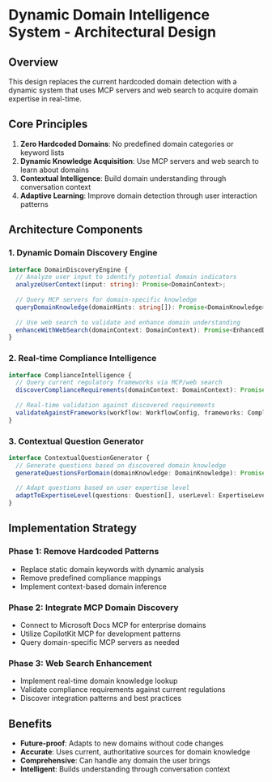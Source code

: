 # Dynamic Domain Intelligence System - Architectural Design

## Overview
This design replaces the current hardcoded domain detection with a dynamic system that uses MCP servers and web search to acquire domain expertise in real-time.

## Core Principles
1. **Zero Hardcoded Domains**: No predefined domain categories or keyword lists
2. **Dynamic Knowledge Acquisition**: Use MCP servers and web search to learn about domains
3. **Contextual Intelligence**: Build domain understanding through conversation context
4. **Adaptive Learning**: Improve domain detection through user interaction patterns

## Architecture Components

### 1. Dynamic Domain Discovery Engine
```typescript
interface DomainDiscoveryEngine {
  // Analyze user input to identify potential domain indicators
  analyzeUserContext(input: string): Promise<DomainContext>;
  
  // Query MCP servers for domain-specific knowledge
  queryDomainKnowledge(domainHints: string[]): Promise<DomainKnowledge>;
  
  // Use web search to validate and enhance domain understanding
  enhanceWithWebSearch(domainContext: DomainContext): Promise<EnhancedDomainContext>;
}
```

### 2. Real-time Compliance Intelligence
```typescript
interface ComplianceIntelligence {
  // Query current regulatory frameworks via MCP/web search
  discoverComplianceRequirements(domainContext: DomainContext): Promise<ComplianceFramework[]>;
  
  // Real-time validation against discovered requirements
  validateAgainstFrameworks(workflow: WorkflowConfig, frameworks: ComplianceFramework[]): Promise<ComplianceReport>;
}
```

### 3. Contextual Question Generator
```typescript
interface ContextualQuestionGenerator {
  // Generate questions based on discovered domain knowledge
  generateQuestionsForDomain(domainKnowledge: DomainKnowledge): Promise<Question[]>;
  
  // Adapt questions based on user expertise level
  adaptToExpertiseLevel(questions: Question[], userLevel: ExpertiseLevel): Question[];
}
```

## Implementation Strategy

### Phase 1: Remove Hardcoded Patterns
- Replace static domain keywords with dynamic analysis
- Remove predefined compliance mappings
- Implement context-based domain inference

### Phase 2: Integrate MCP Domain Discovery
- Connect to Microsoft Docs MCP for enterprise domains
- Utilize CopilotKit MCP for development patterns
- Query domain-specific MCP servers as needed

### Phase 3: Web Search Enhancement
- Implement real-time domain knowledge lookup
- Validate compliance requirements against current regulations
- Discover integration patterns and best practices

## Benefits
- **Future-proof**: Adapts to new domains without code changes
- **Accurate**: Uses current, authoritative sources for domain knowledge
- **Comprehensive**: Can handle any domain the user brings
- **Intelligent**: Builds understanding through conversation context
